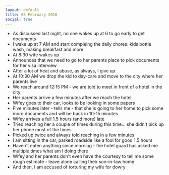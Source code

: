 ```yaml
---
layout: default
title: 08 February 2016
social: true
---
```


- As discussed last night, no one wakes up at 6 to go early to get documents
- I wake up at 7 AM and start compleing the daily chores: kids bottle wash, making breakfast and more
- At 8:30 wife wakes up
- Announces that we need to go to her parents place to pick documents for her visa interview
- After a lot of heat and abuse, as always, I give up
- At 10:30 AM we drop the kid to day-care and move to the city where her parents live
- We reach around 12:15 PM - we are told to meet in front of a hotel in the city
- Her parents arrive a few minutes after we reach the hotel
- Wifey goes to their car, looks to be looking in some papers
- Five minutes later - tells me - that she is going to her home to pick some more documents and will be back in 10-15 minutes
- Wifey arrives a full 1.5 hours (and more) late
- Tried reaching her a couple of times during this time... she didn't pick up her phone most of the times
- Picked up twice and always told reaching in a few minutes
- I am sitting in the car, parked roadside like a fool for good 1.5 hours
- Haven't eaten anything since morning - the hotel guard has asked me multiple times what am I doing there
- Wifey and her parents don't even have the courtesy to tell me some rough estimate - leave alone calling their son-in-law home
- And then, I am accused of torturing my wife for dowry

